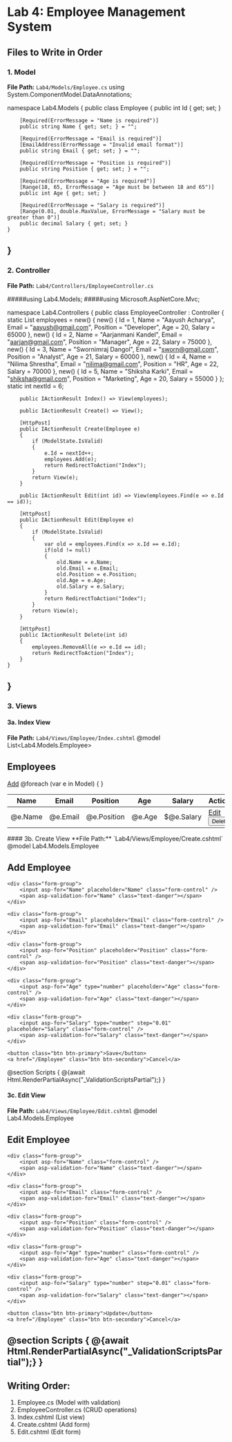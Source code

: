 # Lab 4: Employee Management System

## Files to Write in Order

### 1. Model
**File Path:** `Lab4/Models/Employee.cs`
using System.ComponentModel.DataAnnotations;

namespace Lab4.Models
{
    public class Employee
    {
        public int Id { get; set; }
        
        [Required(ErrorMessage = "Name is required")]
        public string Name { get; set; } = "";
        
        [Required(ErrorMessage = "Email is required")]
        [EmailAddress(ErrorMessage = "Invalid email format")]
        public string Email { get; set; } = "";
        
        [Required(ErrorMessage = "Position is required")]
        public string Position { get; set; } = "";
        
        [Required(ErrorMessage = "Age is required")]
        [Range(18, 65, ErrorMessage = "Age must be between 18 and 65")]
        public int Age { get; set; }
        
        [Required(ErrorMessage = "Salary is required")]
        [Range(0.01, double.MaxValue, ErrorMessage = "Salary must be greater than 0")]
        public decimal Salary { get; set; }
    }
}
---

### 2. Controller
**File Path:** `Lab4/Controllers/EmployeeController.cs`

#####using Lab4.Models;
#####using Microsoft.AspNetCore.Mvc;

namespace Lab4.Controllers
{
    public class EmployeeController : Controller
    {
        static List<Employee> employees = new()
        {
            new() { Id = 1, Name = "Aayush Acharya", Email = "aayush@gmail.com", Position = "Developer", Age = 20, Salary = 65000 },
            new() { Id = 2, Name = "Aarjanmani Kandel", Email = "aarjan@gmail.com", Position = "Manager", Age = 22, Salary = 75000 },
            new() { Id = 3, Name = "Swornimraj Dangol", Email = "sworn@gmail.com", Position = "Analyst", Age = 21, Salary = 60000 },
            new() { Id = 4, Name = "Nilima Shrestha", Email = "nilima@gmail.com", Position = "HR", Age = 22, Salary = 70000 },
            new() { Id = 5, Name = "Shiksha Karki", Email = "shiksha@gmail.com", Position = "Marketing", Age = 20, Salary = 55000 }
        };
        static int nextId = 6;

        public IActionResult Index() => View(employees);
        
        public IActionResult Create() => View();
        
        [HttpPost] 
        public IActionResult Create(Employee e) 
        { 
            if (ModelState.IsValid)
            {
                e.Id = nextId++; 
                employees.Add(e); 
                return RedirectToAction("Index"); 
            }
            return View(e);
        }
        
        public IActionResult Edit(int id) => View(employees.Find(e => e.Id == id));
        
        [HttpPost] 
        public IActionResult Edit(Employee e) 
        { 
            if (ModelState.IsValid)
            {
                var old = employees.Find(x => x.Id == e.Id); 
                if(old != null) 
                { 
                    old.Name = e.Name; 
                    old.Email = e.Email; 
                    old.Position = e.Position; 
                    old.Age = e.Age; 
                    old.Salary = e.Salary; 
                } 
                return RedirectToAction("Index"); 
            }
            return View(e);
        }
        
        [HttpPost] 
        public IActionResult Delete(int id) 
        { 
            employees.RemoveAll(e => e.Id == id); 
            return RedirectToAction("Index"); 
        }
    }
}
---

### 3. Views

#### 3a. Index View
**File Path:** `Lab4/Views/Employee/Index.cshtml`
@model List<Lab4.Models.Employee>

<h2>Employees</h2>
<a href="/Employee/Create" class="btn btn-primary">Add</a>

<table class="table">
    <thead>
        <tr>
            <th>Name</th>
            <th>Email</th>
            <th>Position</th>
            <th>Age</th>
            <th>Salary</th>
            <th>Actions</th>
        </tr>
    </thead>
    <tbody>
        @foreach (var e in Model)
        {
            <tr>
                <td>@e.Name</td>
                <td>@e.Email</td>
                <td>@e.Position</td>
                <td>@e.Age</td>
                <td>$@e.Salary</td>
                <td>
                    <a href="/Employee/Edit/@e.Id" class="btn btn-sm btn-warning">Edit</a>
                    <form method="post" action="/Employee/Delete" style="display:inline">
                        <input name="id" type="hidden" value="@e.Id">
                        <button class="btn btn-sm btn-danger">Delete</button>
                    </form>
                </td>
            </tr>
        }
    </tbody>
</table>
#### 3b. Create View
**File Path:** `Lab4/Views/Employee/Create.cshtml`
@model Lab4.Models.Employee

<h2>Add Employee</h2>

<form method="post">
    <div asp-validation-summary="ModelOnly" class="text-danger"></div>
    
    <div class="form-group">
        <input asp-for="Name" placeholder="Name" class="form-control" />
        <span asp-validation-for="Name" class="text-danger"></span>
    </div>
    
    <div class="form-group">
        <input asp-for="Email" placeholder="Email" class="form-control" />
        <span asp-validation-for="Email" class="text-danger"></span>
    </div>
    
    <div class="form-group">
        <input asp-for="Position" placeholder="Position" class="form-control" />
        <span asp-validation-for="Position" class="text-danger"></span>
    </div>
    
    <div class="form-group">
        <input asp-for="Age" type="number" placeholder="Age" class="form-control" />
        <span asp-validation-for="Age" class="text-danger"></span>
    </div>
    
    <div class="form-group">
        <input asp-for="Salary" type="number" step="0.01" placeholder="Salary" class="form-control" />
        <span asp-validation-for="Salary" class="text-danger"></span>
    </div>
    
    <button class="btn btn-primary">Save</button>
    <a href="/Employee" class="btn btn-secondary">Cancel</a>
</form>

@section Scripts {
    @{await Html.RenderPartialAsync("_ValidationScriptsPartial");}
}
#### 3c. Edit View
**File Path:** `Lab4/Views/Employee/Edit.cshtml`
@model Lab4.Models.Employee

<h2>Edit Employee</h2>

<form method="post">
    <input asp-for="Id" type="hidden" />
    <div asp-validation-summary="ModelOnly" class="text-danger"></div>
    
    <div class="form-group">
        <input asp-for="Name" class="form-control" />
        <span asp-validation-for="Name" class="text-danger"></span>
    </div>
    
    <div class="form-group">
        <input asp-for="Email" class="form-control" />
        <span asp-validation-for="Email" class="text-danger"></span>
    </div>
    
    <div class="form-group">
        <input asp-for="Position" class="form-control" />
        <span asp-validation-for="Position" class="text-danger"></span>
    </div>
    
    <div class="form-group">
        <input asp-for="Age" type="number" class="form-control" />
        <span asp-validation-for="Age" class="text-danger"></span>
    </div>
    
    <div class="form-group">
        <input asp-for="Salary" type="number" step="0.01" class="form-control" />
        <span asp-validation-for="Salary" class="text-danger"></span>
    </div>
    
    <button class="btn btn-primary">Update</button>
    <a href="/Employee" class="btn btn-secondary">Cancel</a>
</form>

@section Scripts {
    @{await Html.RenderPartialAsync("_ValidationScriptsPartial");}
}
---

## Writing Order:
1. Employee.cs (Model with validation)
2. EmployeeController.cs (CRUD operations)  
3. Index.cshtml (List view)
4. Create.cshtml (Add form)
5. Edit.cshtml (Edit form)
